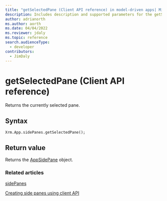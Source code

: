 ```yaml
---
title: "getSelectedPane (Client API reference) in model-driven apps| MicrosoftDocs"
description: Includes description and supported parameters for the getSelectedPane method.
author: adrianorth
ms.author: aorth
ms.date: 04/04/2022
ms.reviewer: jdaly
ms.topic: reference
search.audienceType: 
  - developer
contributors:
  - JimDaly
---
```

# getSelectedPane (Client API reference)

Returns the currently selected pane.

## Syntax

`Xrm.App.sidePanes.getSelectedPane();`

## Return value

Returns the [AppSidePane](../../xrm-app-appsidepane.md) object.

### Related articles

[sidePanes](../../xrm-app-sidepanes.md)

[Creating side panes using client API](../../../create-app-side-panes.md)

